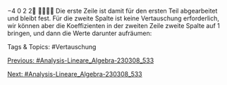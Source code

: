 −4 0 2 2

Die erste Zeile ist damit für den ersten Teil abgearbeitet und bleibt fest. Für die zweite Spalte ist keine
Vertauschung erforderlich, wir können aber die Koeffizienten in der zweiten Zeile zweite Spalte auf 1
bringen, und dann die Werte darunter aufräumen:

   Tags & Topics:
   #Vertauschung

[Previous: #Analysis-Lineare_Algebra-230308_533](Analysis-Lineare_Algebra-230308_533.md)

[Next: #Analysis-Lineare_Algebra-230308_533](Analysis-Lineare_Algebra-230308_533.md)